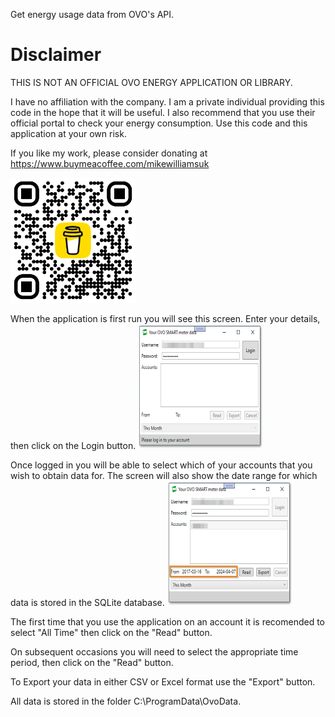 Get energy usage data from OVO's API.

# Disclaimer

THIS IS NOT AN OFFICIAL OVO ENERGY APPLICATION OR LIBRARY.

I have no affiliation with the company. I am a private individual providing this code in the hope that it will be useful. I also recommend that you use their official portal to check your energy consumption. Use this code and this application at your own risk.

If you like my work, please consider donating at https://www.buymeacoffee.com/mikewilliamsuk

<img src="Assets/BuyMeACoffee-QR.png" width=200 height=200>

When the application is first run you will see this screen.
Enter your details, then click on the Login button.
<img src="Assets/Your OVO SMART meter data LogIn.png" width=200 height=200>

Once logged in you will be able to select which of your accounts that you wish to obtain data for.
The screen will also show the date range for which data is stored in the SQLite database.
<img src="Assets/Your OVO SMART meter data Logged In.png" width=200 height=200>

The first time that you use the application on an account it is recomended to select "All Time" then click on the "Read" button.

On subsequent occasions you will need to select the appropriate time period,  then click on the "Read" button.

To Export your data in either CSV or Excel format use the "Export" button.

All data is stored in the folder C:\ProgramData\OvoData.